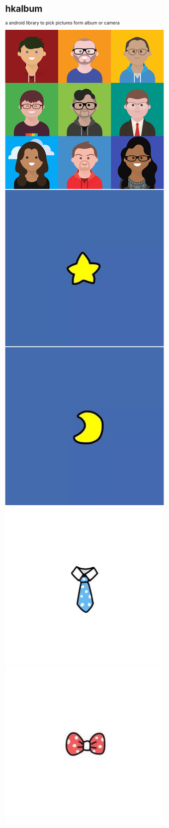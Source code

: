 # hkalbum
a android library to pick pictures form album or camera

![](https://github.com/hanks-zyh/hkalbum/blob/master/avatar.png)
![](https://github.com/hanks-zyh/hkalbum/blob/master/h1.jpeg)
![](https://github.com/hanks-zyh/hkalbum/blob/master/k1.jpeg)
![](https://github.com/hanks-zyh/hkalbum/blob/master/h2.jpeg)
![](https://github.com/hanks-zyh/hkalbum/blob/master/k2.jpeg)

